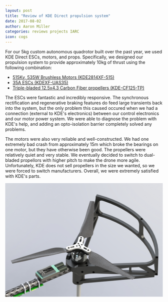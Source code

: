 ```yaml
---
layout: post
title: "Review of KDE Direct propulsion system"
date: 2017-08-02
author: Aaron Miller
categories: reviews projects IARC
icon: cogs
---
```


For our 5kg custom autonomous quadrotor built over the past year, we used KDE Direct ESCs, motors, and props.  Specifically, we designed our propulsion system to provide approximately 10kg of thrust using the following combination:

- [515Kv, 535W Brushless Motors (KDE2814XF-515)](https://www.kdedirect.com/products/kde2814xf-515)
- [35A ESCs (KDEXF-UAS35)](https://www.kdedirect.com/products/kdexf-uas35)
- [Triple-bladed 12.5x4.3 Carbon Fiber propellers (KDE-CF125-TP)](https://www.kdedirect.com/products/kde-cf125-tp)

The ESCs were fantastic and incredibly responsive.  The synchronous rectification and regenerative braking features do feed large transients back into the system, but the only problem this caused occured when we had a connection (external to KDE's electronics) between our control electronics and our motor power system.  We were able to diagnose the problem with KDE's help, and adding an opto-isolation barrier completely solved any problems.

The motors were also very reliable and well-constructed.  We had one extremely bad crash from approximately 15m which broke the bearings on one motor, but they have otherwise been good.  The propellers were relatively quiet and very stable.  We eventually decided to switch to dual-bladed propellors with higher pitch to make the drone more agile.  Unfortunately, KDE does not sell propellers in the size we wanted, so we were forced to switch manufacturers.  Overall, we were extremely satisfied with KDE's parts.

![Render of mounted propeller](/assets/images/posts/post-iarc-kde-review.png)
